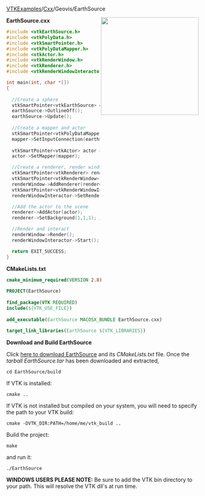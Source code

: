 [VTKExamples](/index/)/[Cxx](/Cxx)/Geovis/EarthSource

<img align="right" src="https://github.com/lorensen/VTKExamples/blob/gh-pages/Testing/Baseline/Geovis/TestEarthSource.png?raw=true" width="256" />

**EarthSource.cxx**
```c++
#include <vtkEarthSource.h>
#include <vtkPolyData.h>
#include <vtkSmartPointer.h>
#include <vtkPolyDataMapper.h>
#include <vtkActor.h>
#include <vtkRenderWindow.h>
#include <vtkRenderer.h>
#include <vtkRenderWindowInteractor.h>

int main(int, char *[])
{
  
  //Create a sphere
  vtkSmartPointer<vtkEarthSource> earthSource = vtkSmartPointer<vtkEarthSource>::New();
  earthSource->OutlineOff();
  earthSource->Update();
  
  //Create a mapper and actor
  vtkSmartPointer<vtkPolyDataMapper> mapper = vtkSmartPointer<vtkPolyDataMapper>::New();
  mapper->SetInputConnection(earthSource->GetOutputPort());
  
  vtkSmartPointer<vtkActor> actor = vtkSmartPointer<vtkActor>::New();
  actor->SetMapper(mapper);

  //Create a renderer, render window, and interactor
  vtkSmartPointer<vtkRenderer> renderer = vtkSmartPointer<vtkRenderer>::New();
  vtkSmartPointer<vtkRenderWindow> renderWindow = vtkSmartPointer<vtkRenderWindow>::New();
  renderWindow->AddRenderer(renderer);
  vtkSmartPointer<vtkRenderWindowInteractor> renderWindowInteractor = vtkSmartPointer<vtkRenderWindowInteractor>::New();
  renderWindowInteractor->SetRenderWindow(renderWindow);

  //Add the actor to the scene
  renderer->AddActor(actor);
  renderer->SetBackground(1,1,1); // Background color white

  //Render and interact
  renderWindow->Render();
  renderWindowInteractor->Start();

  return EXIT_SUCCESS;
}
```
**CMakeLists.txt**
```cmake
cmake_minimum_required(VERSION 2.8)
 
PROJECT(EarthSource)
 
find_package(VTK REQUIRED)
include(${VTK_USE_FILE})
 
add_executable(EarthSource MACOSX_BUNDLE EarthSource.cxx)
 
target_link_libraries(EarthSource ${VTK_LIBRARIES})
```

**Download and Build EarthSource**

Click [here to download EarthSource](https://github.com/lorensen/VTKWikiExamplesTarballs/raw/master/EarthSource.tar) and its *CMakeLists.txt* file.
Once the *tarball EarthSource.tar* has been downloaded and extracted,
```
cd EarthSource/build 
```
If VTK is installed:
```
cmake ..
```
If VTK is not installed but compiled on your system, you will need to specify the path to your VTK build:
```
cmake -DVTK_DIR:PATH=/home/me/vtk_build ..
```
Build the project:
```
make
```
and run it:
```
./EarthSource
```
**WINDOWS USERS PLEASE NOTE:** Be sure to add the VTK bin directory to your path. This will resolve the VTK dll's at run time.

